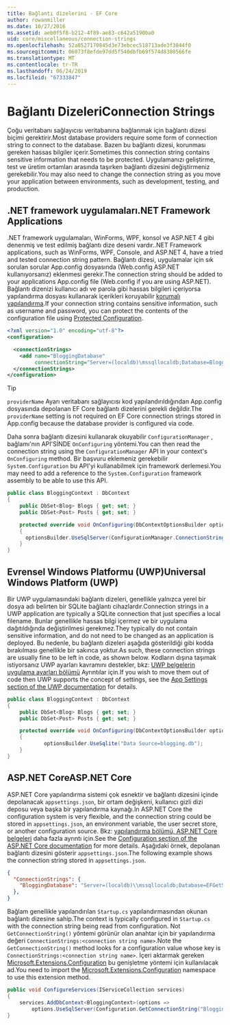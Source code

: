 ```yaml
---
title: Bağlantı dizelerini - EF Core
author: rowanmiller
ms.date: 10/27/2016
ms.assetid: aeb0f5f8-b212-4f89-ae83-c642a5190ba0
uid: core/miscellaneous/connection-strings
ms.openlocfilehash: 52a8527170845d3e73ebcec518713ade3f3844f0
ms.sourcegitcommit: 06073f8efde97dd5f540dbfb69f574d8380566fe
ms.translationtype: MT
ms.contentlocale: tr-TR
ms.lasthandoff: 06/24/2019
ms.locfileid: "67333847"
---
```

# <a name="connection-strings"></a><span data-ttu-id="90ca3-102">Bağlantı Dizeleri</span><span class="sxs-lookup"><span data-stu-id="90ca3-102">Connection Strings</span></span>

<span data-ttu-id="90ca3-103">Çoğu veritabanı sağlayıcısı veritabanına bağlanmak için bağlantı dizesi biçimi gerektirir.</span><span class="sxs-lookup"><span data-stu-id="90ca3-103">Most database providers require some form of connection string to connect to the database.</span></span> <span data-ttu-id="90ca3-104">Bazen bu bağlantı dizesi, korunması gereken hassas bilgiler içerir.</span><span class="sxs-lookup"><span data-stu-id="90ca3-104">Sometimes this connection string contains sensitive information that needs to be protected.</span></span> <span data-ttu-id="90ca3-105">Uygulamanızı geliştirme, test ve üretim ortamları arasında taşırken bağlantı dizesini değiştirmeniz gerekebilir.</span><span class="sxs-lookup"><span data-stu-id="90ca3-105">You may also need to change the connection string as you move your application between environments, such as development, testing, and production.</span></span>

## <a name="net-framework-applications"></a><span data-ttu-id="90ca3-106">.NET framework uygulamaları</span><span class="sxs-lookup"><span data-stu-id="90ca3-106">.NET Framework Applications</span></span>

<span data-ttu-id="90ca3-107">.NET framework uygulamaları, WinForms, WPF, konsol ve ASP.NET 4 gibi denenmiş ve test edilmiş bağlantı dize deseni vardır.</span><span class="sxs-lookup"><span data-stu-id="90ca3-107">.NET Framework applications, such as WinForms, WPF, Console, and ASP.NET 4, have a tried and tested connection string pattern.</span></span> <span data-ttu-id="90ca3-108">Bağlantı dizesi, uygulamalar için sık sorulan sorular App.config dosyasında (Web.config ASP.NET kullanıyorsanız) eklenmesi gerekir.</span><span class="sxs-lookup"><span data-stu-id="90ca3-108">The connection string should be added to your applications App.config file (Web.config if you are using ASP.NET).</span></span> <span data-ttu-id="90ca3-109">Bağlantı dizenizi kullanıcı adı ve parola gibi hassas bilgileri içeriyorsa yapılandırma dosyası kullanarak içerikleri koruyabilir [korumalı yapılandırma](https://docs.microsoft.com/dotnet/framework/data/adonet/connection-strings-and-configuration-files#encrypting-configuration-file-sections-using-protected-configuration).</span><span class="sxs-lookup"><span data-stu-id="90ca3-109">If your connection string contains sensitive information, such as username and password, you can protect the contents of the configuration file using [Protected Configuration](https://docs.microsoft.com/dotnet/framework/data/adonet/connection-strings-and-configuration-files#encrypting-configuration-file-sections-using-protected-configuration).</span></span>

``` xml
<?xml version="1.0" encoding="utf-8"?>
<configuration>

  <connectionStrings>
    <add name="BloggingDatabase"
         connectionString="Server=(localdb)\mssqllocaldb;Database=Blogging;Trusted_Connection=True;" />
  </connectionStrings>
</configuration>
```

> [!TIP]  
> <span data-ttu-id="90ca3-110">`providerName` Ayarı veritabanı sağlayıcısı kod yapılandırıldığından App.config dosyasında depolanan EF Core bağlantı dizelerini gerekli değildir.</span><span class="sxs-lookup"><span data-stu-id="90ca3-110">The `providerName` setting is not required on EF Core connection strings stored in App.config because the database provider is configured via code.</span></span>

<span data-ttu-id="90ca3-111">Daha sonra bağlantı dizesini kullanarak okuyabilir `ConfigurationManager` , bağlamı'nın API'SİNDE `OnConfiguring` yöntemi.</span><span class="sxs-lookup"><span data-stu-id="90ca3-111">You can then read the connection string using the `ConfigurationManager` API in your context's `OnConfiguring` method.</span></span> <span data-ttu-id="90ca3-112">Bir başvuru eklemeniz gerekebilir `System.Configuration` bu API'yi kullanabilmek için framework derlemesi.</span><span class="sxs-lookup"><span data-stu-id="90ca3-112">You may need to add a reference to the `System.Configuration` framework assembly to be able to use this API.</span></span>

``` csharp
public class BloggingContext : DbContext
{
    public DbSet<Blog> Blogs { get; set; }
    public DbSet<Post> Posts { get; set; }

    protected override void OnConfiguring(DbContextOptionsBuilder optionsBuilder)
    {
      optionsBuilder.UseSqlServer(ConfigurationManager.ConnectionStrings["BloggingDatabase"].ConnectionString);
    }
}
```

## <a name="universal-windows-platform-uwp"></a><span data-ttu-id="90ca3-113">Evrensel Windows Platformu (UWP)</span><span class="sxs-lookup"><span data-stu-id="90ca3-113">Universal Windows Platform (UWP)</span></span>

<span data-ttu-id="90ca3-114">Bir UWP uygulamasındaki bağlantı dizeleri, genellikle yalnızca yerel bir dosya adı belirten bir SQLite bağlantı cihazlardır.</span><span class="sxs-lookup"><span data-stu-id="90ca3-114">Connection strings in a UWP application are typically a SQLite connection that just specifies a local filename.</span></span> <span data-ttu-id="90ca3-115">Bunlar genellikle hassas bilgi içermez ve bir uygulama dağıtıldığında değiştirilmesi gerekmez.</span><span class="sxs-lookup"><span data-stu-id="90ca3-115">They typically do not contain sensitive information, and do not need to be changed as an application is deployed.</span></span> <span data-ttu-id="90ca3-116">Bu nedenle, bu bağlantı dizeleri aşağıda gösterildiği gibi kodda bırakılması genellikle bir sakınca yoktur.</span><span class="sxs-lookup"><span data-stu-id="90ca3-116">As such, these connection strings are usually fine to be left in code, as shown below.</span></span> <span data-ttu-id="90ca3-117">Kodların dışına taşımak istiyorsanız UWP ayarları kavramını destekler, bkz: [UWP belgelerin uygulama ayarları bölümü](https://docs.microsoft.com/windows/uwp/app-settings/store-and-retrieve-app-data) Ayrıntılar için.</span><span class="sxs-lookup"><span data-stu-id="90ca3-117">If you wish to move them out of code then UWP supports the concept of settings, see the [App Settings section of the UWP documentation](https://docs.microsoft.com/windows/uwp/app-settings/store-and-retrieve-app-data) for details.</span></span>

``` csharp
public class BloggingContext : DbContext
{
    public DbSet<Blog> Blogs { get; set; }
    public DbSet<Post> Posts { get; set; }

    protected override void OnConfiguring(DbContextOptionsBuilder optionsBuilder)
    {
            optionsBuilder.UseSqlite("Data Source=blogging.db");
    }
}
```

## <a name="aspnet-core"></a><span data-ttu-id="90ca3-118">ASP.NET Core</span><span class="sxs-lookup"><span data-stu-id="90ca3-118">ASP.NET Core</span></span>

<span data-ttu-id="90ca3-119">ASP.NET Core yapılandırma sistemi çok esnektir ve bağlantı dizesini içinde depolanacak `appsettings.json`, bir ortam değişkeni, kullanıcı gizli dizi deposu veya başka bir yapılandırma kaynağı.</span><span class="sxs-lookup"><span data-stu-id="90ca3-119">In ASP.NET Core the configuration system is very flexible, and the connection string could be stored in `appsettings.json`, an environment variable, the user secret store, or another configuration source.</span></span> <span data-ttu-id="90ca3-120">Bkz: [yapılandırma bölümü, ASP.NET Core belgeleri](https://docs.asp.net/en/latest/fundamentals/configuration.html) daha fazla ayrıntı için.</span><span class="sxs-lookup"><span data-stu-id="90ca3-120">See the [Configuration section of the ASP.NET Core documentation](https://docs.asp.net/en/latest/fundamentals/configuration.html) for more details.</span></span> <span data-ttu-id="90ca3-121">Aşağıdaki örnek, depolanan bağlantı dizesini gösterir `appsettings.json`.</span><span class="sxs-lookup"><span data-stu-id="90ca3-121">The following example shows the connection string stored in `appsettings.json`.</span></span>

``` json
{
  "ConnectionStrings": {
    "BloggingDatabase": "Server=(localdb)\\mssqllocaldb;Database=EFGetStarted.ConsoleApp.NewDb;Trusted_Connection=True;"
  },
}
```

<span data-ttu-id="90ca3-122">Bağlam genellikle yapılandırılan `Startup.cs` yapılandırmasından okunan bağlantı dizesine sahip.</span><span class="sxs-lookup"><span data-stu-id="90ca3-122">The context is typically configured in `Startup.cs` with the connection string being read from configuration.</span></span> <span data-ttu-id="90ca3-123">Not `GetConnectionString()` yöntemi görünür olan anahtar için bir yapılandırma değeri `ConnectionStrings:<connection string name>`.</span><span class="sxs-lookup"><span data-stu-id="90ca3-123">Note the `GetConnectionString()` method looks for a configuration value whose key is `ConnectionStrings:<connection string name>`.</span></span> <span data-ttu-id="90ca3-124">İçeri aktarmak gereken [Microsoft.Extensions.Configuration](https://docs.microsoft.com/dotnet/api/microsoft.extensions.configuration) bu genişletme yöntemi için kullanılacak ad.</span><span class="sxs-lookup"><span data-stu-id="90ca3-124">You need to import the [Microsoft.Extensions.Configuration](https://docs.microsoft.com/dotnet/api/microsoft.extensions.configuration) namespace to use this extension method.</span></span>

``` csharp
public void ConfigureServices(IServiceCollection services)
{
    services.AddDbContext<BloggingContext>(options =>
        options.UseSqlServer(Configuration.GetConnectionString("BloggingDatabase")));
}
```

